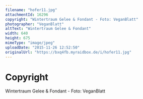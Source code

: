 ```yaml
---
filename: "hofer11.jpg"
attachmentId: 16296
copyright: "Wintertraum Gelee & Fondant - Foto: VeganBlatt"
photographer: "VeganBlatt"
altText: "Wintertraum Gelee & Fondant"
width: 640
height: 675
mimeType: "image/jpeg"
uploadDate: "2015-11-26 12:52:50"
originalUrl: "https://bxq4fb.myraidbox.de/i/hofer11.jpg"
---
```


# Copyright

Wintertraum Gelee & Fondant - Foto: VeganBlatt
